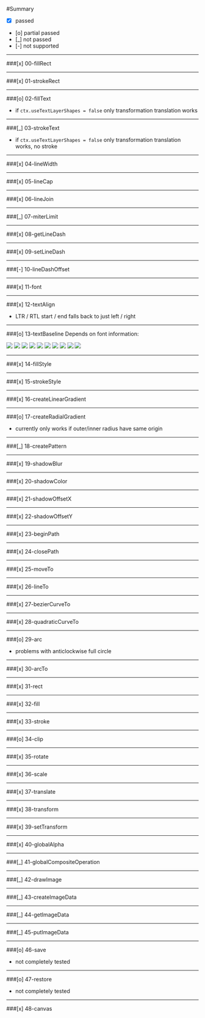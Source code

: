 #Summary

- [x]  passed
- [o]  partial passed
- [_]  not passed
- [-]  not supported

---

###[x] 00-fillRect

---

###[x] 01-strokeRect

---

###[o] 02-fillText
- if `ctx.useTextLayerShapes = false` only transformation translation works

---

###[_] 03-strokeText
- if `ctx.useTextLayerShapes = false` only transformation translation works, no stroke

---

###[x] 04-lineWidth

---

###[x] 05-lineCap

---

###[x] 06-lineJoin

---

###[_] 07-miterLimit

---

###[x] 08-getLineDash

---

###[x] 09-setLineDash

---

###[-] 10-lineDashOffset

---

###[x] 11-font

---

###[x] 12-textAlign
- LTR / RTL start / end falls back to just left / right

---

###[o] 13-textBaseline
Depends on font information:

![](./summary-assets/13-textBaseline-sample-00.png)
![](./summary-assets/13-textBaseline-sample-01.png)
![](./summary-assets/13-textBaseline-sample-02.png)
![](./summary-assets/13-textBaseline-sample-03.png)
![](./summary-assets/13-textBaseline-sample-04.png)
![](./summary-assets/13-textBaseline-sample-05.png)
![](./summary-assets/13-textBaseline-sample-06.png)
![](./summary-assets/13-textBaseline-sample-07.png)
![](./summary-assets/13-textBaseline-sample-08.png)
![](./summary-assets/13-textBaseline-sample-09.png)

---

###[x] 14-fillStyle

---

###[x] 15-strokeStyle

---

###[x] 16-createLinearGradient

---

###[o] 17-createRadialGradient
- currently only works if outer/inner radius have same origin

---

###[_] 18-createPattern

---

###[x] 19-shadowBlur

---

###[x] 20-shadowColor

---

###[x] 21-shadowOffsetX

---

###[x] 22-shadowOffsetY

---

###[x] 23-beginPath

---

###[x] 24-closePath

---

###[x] 25-moveTo

---

###[x] 26-lineTo

---

###[x] 27-bezierCurveTo

---

###[x] 28-quadraticCurveTo

---

###[o] 29-arc
- problems with anticlockwise full circle

---

###[x] 30-arcTo

---

###[x] 31-rect

---

###[x] 32-fill

---

###[x] 33-stroke

---

###[o] 34-clip

---

###[x] 35-rotate

---

###[x] 36-scale

---

###[x] 37-translate

---

###[x] 38-transform

---

###[x] 39-setTransform

---

###[x] 40-globalAlpha

---

###[_] 41-globalCompositeOperation

---

###[_] 42-drawImage

---

###[_] 43-createImageData

---

###[_] 44-getImageData

---

###[_] 45-putImageData

---

###[o] 46-save
- not completely tested

---

###[o] 47-restore
- not completely tested

---

###[x] 48-canvas
